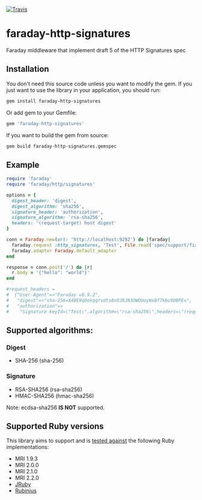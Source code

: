 [![Travis](https://api.travis-ci.org/CurrencyCloud/faraday-http-signatures.svg)](https://travis-ci.org/CurrencyCloud/faraday-http-signatures)

# faraday-http-signatures
Faraday middleware that implement draft 5 of the HTTP Signatures spec

## Installation

You don't need this source code unless you want to modify the gem. If you just want to use the library in your application, you should run:

```bash
gem install faraday-http-signatures
```

Or add gem to your Gemfile:

```ruby
gem 'faraday-http-signatures'
```

If you want to build the gem from source:

```bash
gem build faraday-http-signatures.gemspec
```

## Example

``` rb
require 'faraday'
require 'faraday/http/signatures'

options = {
  digest_header: 'digest',
  digest_algorithm: 'sha256',
  signature_header: 'authorization',
  signature_algorithm: 'rsa-sha256',
  headers: '(request-target) host digest'
}

conn = Faraday.new(url: 'http://localhost:9292') do |faraday|
  faraday.request :http_signatures, 'Test', File.read('spec/support/fixtures/rsa256/private.pem'), options
  faraday.adapter Faraday.default_adapter
end

response = conn.post('/') do |r|
  r.body = '{"hello": "world"}'
end

#request_headers =
#  {"User-Agent"=>"Faraday v0.9.2",
#   "digest"=>"sha-256=X48E9qOokqqrvdts8nOJRJN3OWDUoyWxBf7kbu9DBPE=",
#   "authorization"=>
#    "Signature keyId=\"Test\",algorithm=\"rsa-sha256\",headers=\"(request-target) host digest\",signature=\"d6J8r8dcObif5YEU8Vr1Vu3kRw8VzFyCbXRl/jv2ZQ/yBvz5AbwNLbeadgM+dsewFDaNyreeaccEnsv4mzZfomk0XGE6VKHP6kf1+ZJhLMqMm2hYchyrXmrl7DFZiwk6ecGZOxe17PZOidIic3seLP/unq5Seb86hjCV7VAYNG4=\""},

```

## Supported algorithms:
### Digest
* SHA-256 (sha-256)

### Signature
* RSA-SHA256 (rsa-sha256)
* HMAC-SHA256 (hmac-sha256)

Note: ecdsa-sha256 **IS NOT** supported.

## Supported Ruby versions
This library aims to support and is [tested against][travis] the following Ruby
implementations:
* MRI 1.9.3
* MRI 2.0.0
* MRI 2.1.0
* MRI 2.2.0
* [JRuby][jruby]
* [Rubinius][rubinius]

[travis]:    https://travis-ci.org/CurrencyCloud/faraday-http-signatures
[jruby]:     http://jruby.org/
[rubinius]:  http://rubini.us/
[license]:   LICENSE.md
